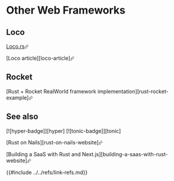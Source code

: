 # Other Web Frameworks

## Loco

[Loco.rs]( https://loco.rs/ )⮳

[Loco article][loco-article]⮳

## Rocket

[Rust + Rocket RealWorld framework implementation][rust-rocket-example]⮳

## See also

[![hyper-badge]][hyper]  [![tonic-badge]][tonic]

[Rust on Nails][rust-on-nails-website]⮳

[Building a SaaS with Rust and Next.js][building-a-saas-with-rust-website]⮳

{{#include ../../refs/link-refs.md}}
